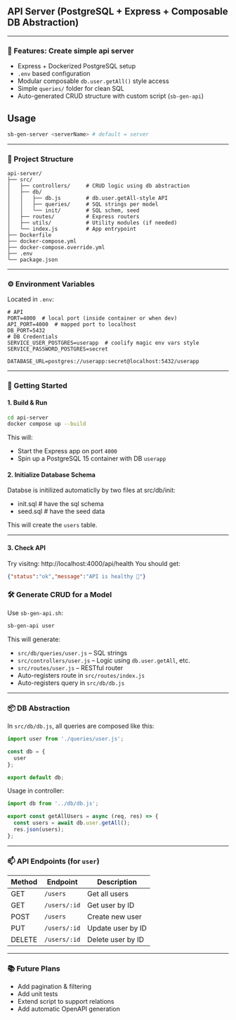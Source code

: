 
## API Server (PostgreSQL + Express + Composable DB Abstraction)


---

### 🚀 Features: Create simple api server

* Express + Dockerized PostgreSQL setup
* `.env` based configuration
* Modular composable `db.user.getAll()` style access
* Simple `queries/` folder for clean SQL
* Auto-generated CRUD structure with custom script (`sb-gen-api`)

## Usage

```bash
sb-gen-server <serverName> # default = server
```

---

### 📂 Project Structure

```
api-server/
├── src/
│   ├── controllers/     # CRUD logic using db abstraction
│   ├── db/
│   │   ├── db.js        # db.user.getAll-style API
│   │   ├── queries/     # SQL strings per model
│   │   └── init/        # SQL schem, seed
│   ├── routes/          # Express routers
│   ├── utils/           # Utility modules (if needed)
│   └── index.js         # App entrypoint
├── Dockerfile
├── docker-compose.yml
├── docker-compose.override.yml
├── .env
└── package.json
```

---

### ⚙️ Environment Variables

Located in `.env`:

```
# API
PORT=4000  # local port (inside container or when dev)
API_PORT=4000  # mapped port to localhost
DB_PORT=5432
# DB Credentials
SERVICE_USER_POSTGRES=userapp  # coolify magic env vars style
SERVICE_PASSWORD_POSTGRES=secret

DATABASE_URL=postgres://userapp:secret@localhost:5432/userapp

```

---

### 🐳 Getting Started

#### 1. Build & Run

```bash
cd api-server
docker compose up --build
```

This will:

* Start the Express app on port `4000`
* Spin up a PostgreSQL 15 container with DB `userapp`

#### 2. Initialize Database Schema

Databse is initilized automaticlly by two files at src/db/init:
- init.sql  # have the sql schema
- seed.sql  # have the seed data



This will create the `users` table.

---

#### 3. Check API
Try visitng:
http://localhost:4000/api/health
You should get:
```json
{"status":"ok","message":"API is healthy 🚀"}
```

### 🛠️ Generate CRUD for a Model

Use `sb-gen-api.sh`:

```bash
sb-gen-api user
```

This will generate:

* `src/db/queries/user.js` – SQL strings
* `src/controllers/user.js` – Logic using `db.user.getAll`, etc.
* `src/routes/user.js` – RESTful router
* Auto-registers route in `src/routes/index.js`
* Auto-registers query in `src/db/db.js`

---

### 📦 DB Abstraction

In `src/db/db.js`, all queries are composed like this:

```js
import user from './queries/user.js';

const db = {
  user
};

export default db;

```

Usage in controller:

```js
import db from '../db/db.js';

export const getAllUsers = async (req, res) => {
  const users = await db.user.getAll();
  res.json(users);
};
```

---

### 📫 API Endpoints (for `user`)

| Method | Endpoint     | Description       |
| ------ | ------------ | ----------------- |
| GET    | `/users`     | Get all users     |
| GET    | `/users/:id` | Get user by ID    |
| POST   | `/users`     | Create new user   |
| PUT    | `/users/:id` | Update user by ID |
| DELETE | `/users/:id` | Delete user by ID |

---

### 📚 Future Plans

* Add pagination & filtering
* Add unit tests
* Extend script to support relations
* Add automatic OpenAPI generation
